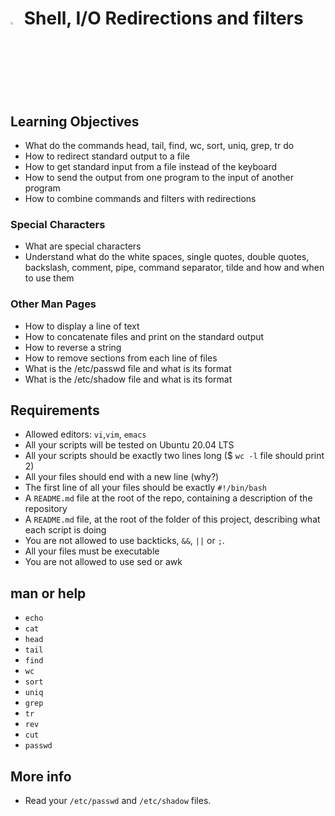 # <a> <img src="https://banner2.cleanpng.com/20180705/txh/kisspng-bash-shell-script-command-line-interface-z-shell-5b3df571eaf1a4.5375084915307871859623.jpg" width=3% heigth=3% ></img></a> Shell, I/O Redirections and filters



## Learning Objectives

- What do the commands head, tail, find, wc, sort, uniq, grep, tr do
- How to redirect standard output to a file
- How to get standard input from a file instead of the keyboard
- How to send the output from one program to the input of another program
- How to combine commands and filters with redirections

### Special Characters
- What are special characters
- Understand what do the white spaces, single quotes, double quotes, backslash, comment, pipe, command separator, tilde and how and when to use them

### Other Man Pages
- How to display a line of text
- How to concatenate files and print on the standard output
- How to reverse a string
- How to remove sections from each line of files
- What is the /etc/passwd file and what is its format
- What is the /etc/shadow file and what is its format
## Requirements
- Allowed editors: `vi`,`vim`, `emacs`
- All your scripts will be tested on Ubuntu 20.04 LTS
- All your scripts should be exactly two lines long ($ `wc -l` file should print 2)
- All your files should end with a new line (why?)
- The first line of all your files should be exactly `#!/bin/bash`
- A `README.md` file at the root of the repo, containing a description of the repository
- A `README.md` file, at the root of the folder of this project, describing what each script is doing
- You are not allowed to use backticks, `&&`,  `||` or `;`.
- All your files must be executable
- You are not allowed to use sed or awk



## man or help
- `echo`
- `cat`
- `head`
- `tail`
- `find`
- `wc`
- `sort`
- `uniq`
- `grep`
- `tr`
- `rev`
- `cut`
- `passwd` 
## More info
- Read your `/etc/passwd` and `/etc/shadow` files.


